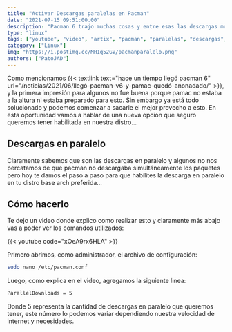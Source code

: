 ```yaml
---
title: "Activar Descargas paralelas en Pacman"
date: "2021-07-15 09:51:00.00"
description: "Pacman 6 trajo muchas cosas y entre esas las descargas multiples"
type: "linux"
tags: ["youtube", "video", "artix", "pacman", "paralelas", "descargas", "sinmultaneas", "manjaro", "arch", "endeavour"]
category: ["Linux"]
img: "https://i.postimg.cc/MH1q52GV/pacmanparalelo.png"
authors: ["PatoJAD"]
---
```


Como mencionamos {{< textlink text="hace un tiempo llegó pacman 6" url="/noticias/2021/06/llegó-pacman-v6-y-pamac-quedó-anonadado/" >}}, y la primera impresión para algunos no fue buena porque pamac no estaba a la altura ni estaba preparado para esto. Sin embargo ya está todo solucionado y podemos comenzar a sacarle el mejor provecho a esto. En esta oportunidad vamos a hablar de una nueva opción que seguro queremos tener habilitada en nuestra distro…

## Descargas en paralelo

Claramente sabemos que son las descargas en paralelo y algunos no nos percatamos de que pacman no descargaba simultáneamente los paquetes pero hoy te damos el paso a paso para que habilites la descarga en paralelo en tu distro base arch preferida…

## Cómo hacerlo

Te dejo un video donde explico como realizar esto y claramente más abajo vas a poder ver los comandos utilizados:

{{< youtube code="xOeA9rx6HLA" >}}

Primero abrimos, como administrador, el archivo de configuración:

```bash
sudo nano /etc/pacman.conf
```

Luego, como explica en el video, agregamos la siguiente linea:

```bash
ParallelDownloads = 5
```

Donde 5 representa la cantidad de descargas en paralelo que queremos tener, este número lo podemos variar dependiendo nuestra velocidad de internet y necesidades.
